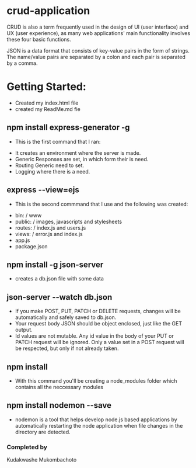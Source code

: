 # crud-application
CRUD is also a term frequently used in the design of UI (user interface) and UX (user experience), as many web applications' main functionality involves these four basic functions.

JSON is a data format that consists of key-value pairs in the form of strings. The name/value pairs are separated by a colon and each pair is separated by a comma.
# Getting Started:

- Created my index.html file
- created my ReadMe.md fie

## npm install express-generator -g
* This is the first command that I ran:

- It creates an environment where the server is made.
- Generic Responses are set, in which form their is need.
- Routing Generic need to set.
- Logging where there is a need.


## express --view=ejs
* This is the second commmand that I use and the following was created:

- bin: / www
- public: / images, javascripts and stylesheets
- routes: / index.js and users.js
- views: / error.js and index.js
- app.js
- package.json

## npm install -g json-server
- creates a db.json file with some data

## json-server --watch db.json
- If you make POST, PUT, PATCH or DELETE requests, changes will be automatically and safely saved to db.json.
- Your request body JSON should be object enclosed, just like the GET output.
- Id values are not mutable. Any id value in the body of your PUT or PATCH request will be ignored. Only a value set in a POST request will    be respected, but only if not already taken.

## npm install
- With this command you'll be creating a node_modules folder which contains all the neccessary modules

## npm install nodemon --save
- nodemon is a tool that helps develop node.js based applications by automatically restarting the node application when file changes in the    directory are detected.

### Completed by
Kudakwashe Mukombachoto